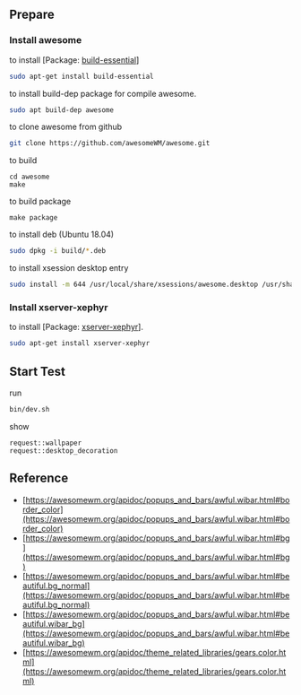 
## Prepare

### Install awesome

to install [Package: [build-essential](https://packages.ubuntu.com/bionic/build-essential)]

``` sh
sudo apt-get install build-essential
```

to install build-dep package for compile awesome.

``` sh
sudo apt build-dep awesome
```

to clone awesome from github

``` sh
git clone https://github.com/awesomeWM/awesome.git
```

to build

```
cd awesome
make
```

to build package

```
make package
```

to install deb (Ubuntu 18.04)

``` sh
sudo dpkg -i build/*.deb
```

to install xsession desktop entry

```sh
sudo install -m 644 /usr/local/share/xsessions/awesome.desktop /usr/share/xsessions/awesome.desktop
```

### Install xserver-xephyr

to install [Package: [xserver-xephyr](https://packages.ubuntu.com/bionic/xserver-xephyr)].

``` sh
sudo apt-get install xserver-xephyr
```

## Start Test

run

``` sh
bin/dev.sh
```

show

```
request::wallpaper
request::desktop_decoration
```

## Reference

* [https://awesomewm.org/apidoc/popups_and_bars/awful.wibar.html#border_color](https://awesomewm.org/apidoc/popups_and_bars/awful.wibar.html#border_color)
* [https://awesomewm.org/apidoc/popups_and_bars/awful.wibar.html#bg](https://awesomewm.org/apidoc/popups_and_bars/awful.wibar.html#bg)
* [https://awesomewm.org/apidoc/popups_and_bars/awful.wibar.html#beautiful.bg_normal](https://awesomewm.org/apidoc/popups_and_bars/awful.wibar.html#beautiful.bg_normal)
* [https://awesomewm.org/apidoc/popups_and_bars/awful.wibar.html#beautiful.wibar_bg](https://awesomewm.org/apidoc/popups_and_bars/awful.wibar.html#beautiful.wibar_bg)
* [https://awesomewm.org/apidoc/theme_related_libraries/gears.color.html](https://awesomewm.org/apidoc/theme_related_libraries/gears.color.html)
